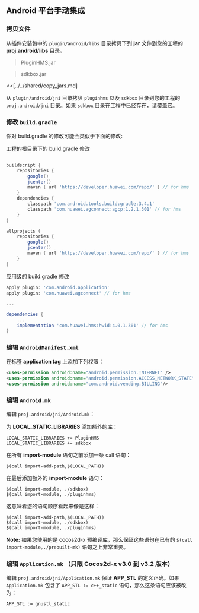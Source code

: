 ## Android 平台手动集成

### 拷贝文件
从插件安装包中的 `plugin/android/libs` 目录拷贝下列 __jar__ 文件到您的工程的 __proj.android/libs__ 目录。

> PluginHMS.jar

> sdkbox.jar


<<[../../shared/copy_jars.md]

从 `plugin/android/jni` 目录拷贝 `pluginhms` 以及 `sdkbox` 目录到您的工程的 `proj.android/jni` 目录。如果 `sdkbox` 目录在工程中已经存在，请覆盖它。

### 修改 `build.gradle`

你对 build.gradle 的修改可能会类似于下面的修改:

工程的根目录下的 build.gradle 修改
```gradle

buildscript {
    repositories {
        google()
        jcenter()
        maven { url 'https://developer.huawei.com/repo/' } // for hms
    }
    dependencies {
        classpath 'com.android.tools.build:gradle:3.4.1'
        classpath 'com.huawei.agconnect:agcp:1.2.1.301' // for hms
    }
}

allprojects {
    repositories {
        google()
        jcenter()
        maven { url 'https://developer.huawei.com/repo/' } // for hms
    }
}

```

应用级的 build.gradle 修改
```gradle
apply plugin: 'com.android.application'
apply plugin: 'com.huawei.agconnect' // for hms

...

dependencies {
    ...
    implementation 'com.huawei.hms:hwid:4.0.1.301' // for hms
}

```

### 编辑 `AndroidManifest.xml`
在标签 __application tag__ 上添加下列权限：
```xml
<uses-permission android:name="android.permission.INTERNET" />
<uses-permission android:name="android.permission.ACCESS_NETWORK_STATE" />
<uses-permission android:name="com.android.vending.BILLING"/>
```

### 编辑 `Android.mk`
编辑 `proj.android/jni/Android.mk`：

为 __LOCAL_STATIC_LIBRARIES__ 添加额外的库：
```
LOCAL_STATIC_LIBRARIES += PluginHMS
LOCAL_STATIC_LIBRARIES += sdkbox
```

在所有 __import-module__ 语句之前添加一条 call 语句：
```
$(call import-add-path,$(LOCAL_PATH))
```

在最后添加额外的 __import-module__ 语句：
```
$(call import-module, ./sdkbox)
$(call import-module, ./pluginhms)
```

这意味着您的语句顺序看起来像是这样：
```
$(call import-add-path,$(LOCAL_PATH))
$(call import-module, ./sdkbox)
$(call import-module, ./pluginhms)
```

  __Note:__ 如果您使用的是 cocos2d-x 预编译库，那么保证这些语句在已有的 `$(call import-module,./prebuilt-mk)` 语句之上非常重要。

### 编辑 `Application.mk` （只限 Cocos2d-x v3.0 到 v3.2 版本）
编辑 `proj.android/jni/Application.mk` 保证 __APP_STL__ 的定义正确。如果 `Application.mk` 包含了 `APP_STL := c++_static` 语句，那么这条语句应该被改为：
```
APP_STL := gnustl_static
```
